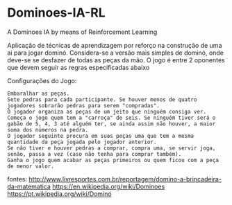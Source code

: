 # Dominoes-IA-RL
A Dominoes IA by means of Reinforcement Learning

Aplicação de técnicas de aprendizagem por reforço na construção de uma ai para jogar dominó.
Considera-se a versão mais simples de dominó, onde deve-se se desfazer de todas as peças da mão.
O jogo é entre 2 oponentes que devem seguir as regras especificadas abaixo

Configurações do Jogo:

    Embaralhar as peças.
    Sete pedras para cada participante. Se houver menos de quatro jogadores sobrarão pedras para serem "compradas".
    O jogador organiza as peças de um jeito que ninguém consiga ver.
    Começa o jogo quem tem a "carroça" de seis. Se ninguém tiver será o gabão de 5, 4, 3 até alguém ter, se ainda assim não houver, a maior soma dos números na pedra.
    O jogador seguinte procura em suas peças uma que tem a mesma quantidade da peça jogada pelo jogador anterior.
    Se não tiver e houver pedras a comprar, compra uma, se servir joga, senão, passa a vez (caso não tenha para comprar também).
    Ganha o jogo quem acabar as peças primeiros ou quem ficou com a peça de menor valor.

 



fontes:
http://www.livresportes.com.br/reportagem/domino-a-brincadeira-da-matematica
https://en.wikipedia.org/wiki/Dominoes
https://pt.wikipedia.org/wiki/Dominó
